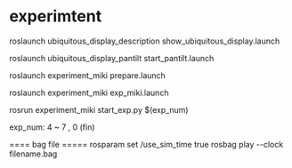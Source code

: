 # experimtent

roslaunch ubiquitous_display_description show_ubiquitous_display.launch 

roslaunch ubiquitous_display_pantilt start_pantilt.launch 

roslaunch experiment_miki prepare.launch

roslaunch experiment_miki exp_miki.launch

rosrun experiment_miki start_exp.py $(exp_num)

exp_num: 4 ~ 7 , 0 (fin)


==== bag file =====
rosparam set /use_sim_time true
rosbag play --clock filename.bag
